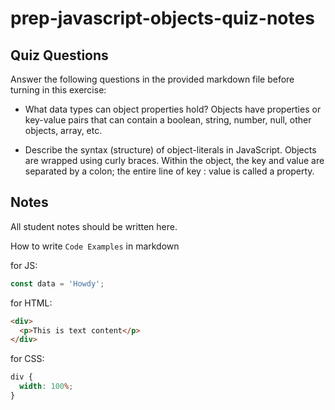 # prep-javascript-objects-quiz-notes

## Quiz Questions

Answer the following questions in the provided markdown file before turning in this exercise:

- What data types can object properties hold?
  Objects have properties or key-value pairs that can contain a boolean, string, number, null, other objects, array, etc.

- Describe the syntax (structure) of object-literals in JavaScript.
  Objects are wrapped using curly braces. Within the object, the key and value are separated by a colon; the entire line of key : value is called a property.

## Notes

All student notes should be written here.

How to write `Code Examples` in markdown

for JS:

```javascript
const data = 'Howdy';
```

for HTML:

```html
<div>
  <p>This is text content</p>
</div>
```

for CSS:

```css
div {
  width: 100%;
}
```
